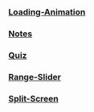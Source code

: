 ### [Loading-Animation](https://mominshaikhdevs.github.io/Loading-Animation/)
### [Notes](https://mominshaikhdevs.github.io/Notes/)
### [Quiz](https://mominshaikhdevs.github.io/Quiz/)
### [Range-Slider](https://mominshaikhdevs.github.io/Range-Slider/)
### [Split-Screen](https://mominshaikhdevs.github.io/Split-Screen/)
